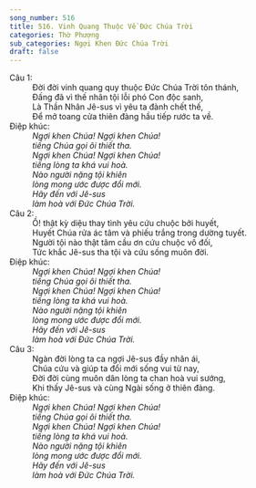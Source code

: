 ```yaml
---
song_number: 516
title: 516. Vinh Quang Thuộc Về Đức Chúa Trời
categories: Thờ Phượng
sub_categories: Ngợi Khen Đức Chúa Trời
draft: false
---
```

<dl><dt>Câu 1:</dt><dd data-verse="1">Ðời đời vinh quang quy thuộc Ðức Chúa Trời tôn thánh, <br/>Ðấng đã vì thế nhân tội lỗi phó Con độc sanh, <br/>Là Thần Nhân Jê-sus vì yêu ta đành chết thế, <br/>Ðể mở toang cửa thiên đàng hầu tiếp rước ta về. </dd><dt>Điệp khúc:</dt><dd data-chorus="1"><em>Ngợi khen Chúa! Ngợi khen Chúa! <br/>tiếng Chúa gọi ôi thiết tha. <br/>Ngợi khen Chúa! Ngợi khen Chúa! <br/>tiếng lòng ta khá vui hoà. <br/>Nào người nặng tội khiên <br/>lòng mong ước được đổi mới. <br/>Hãy đến với Jê-sus <br/>làm hoà với Ðức Chúa Trời. </em></dd><dt>Câu 2:</dt><dd data-verse="2">Ồ! thật kỳ diệu thay tình yêu cứu chuộc bởi huyết, <br/>Huyết Chúa rửa ác tâm và phiếu trắng trong dường tuyết. <br/>Người tội nào thật tâm cầu ơn cứu chuộc vô đối, <br/>Tức khắc Jê-sus tha tội và cứu sống muôn đời. </dd><dt>Điệp khúc:</dt><dd data-chorus="1"><em>Ngợi khen Chúa! Ngợi khen Chúa! <br/>tiếng Chúa gọi ôi thiết tha. <br/>Ngợi khen Chúa! Ngợi khen Chúa! <br/>tiếng lòng ta khá vui hoà. <br/>Nào người nặng tội khiên <br/>lòng mong ước được đổi mới. <br/>Hãy đến với Jê-sus <br/>làm hoà với Ðức Chúa Trời. </em></dd><dt>Câu 3:</dt><dd data-verse="3">Ngàn đời lòng ta ca ngợi Jê-sus đầy nhân ái, <br/>Chúa cứu và giúp ta đổi mới sống vui từ nay, <br/>Đời đời cùng muôn dân lòng ta chan hoà vui sướng, <br/>Khi thấy Jê-sus và cùng Ngài sống ở thiên đàng. </dd><dt>Điệp khúc:</dt><dd data-chorus="1"><em>Ngợi khen Chúa! Ngợi khen Chúa! <br/>tiếng Chúa gọi ôi thiết tha. <br/>Ngợi khen Chúa! Ngợi khen Chúa! <br/>tiếng lòng ta khá vui hoà. <br/>Nào người nặng tội khiên <br/>lòng mong ước được đổi mới. <br/>Hãy đến với Jê-sus <br/>làm hoà với Ðức Chúa Trời. </em></dd></dl>